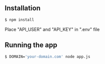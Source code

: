 ## Installation

```bash
$ npm install
```
Place "API_USER" and "API_KEY" in ".env" file

## Running the app

```bash
$ DOMAIN='your-domain.com' node app.js
```